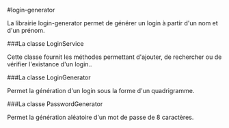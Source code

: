 #login-generator

La librairie login-generator permet de générer un login à partir d'un nom et d'un prénom.

###La classe LoginService

Cette classe fournit les méthodes permettant d'ajouter, de rechercher ou de vérifier l'existance d'un login..

###La classe LoginGenerator

Permet la génération d'un login sous la forme d'un quadrigramme.

###La classe PasswordGenerator

Permet la génération aléatoire d'un mot de passe de 8 caractères.